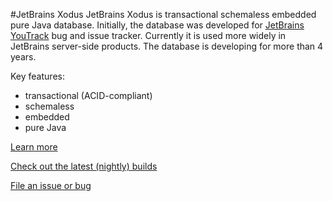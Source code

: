 #JetBrains Xodus
JetBrains Xodus is transactional schemaless embedded pure Java database. Initially, the database was developed for
[JetBrains YouTrack](http://jetbrains.com/youtrack) bug and issue tracker. Currently it is used more widely in
JetBrains server-side products. The database is developing for more than 4 years.

Key features:
- transactional (ACID-compliant)
- schemaless
- embedded
- pure Java

[Learn more](https://github.com/JetBrains/xodus/wiki)

[Check out the latest (nightly) builds](https://teamcity.jetbrains.com/viewType.html?buildTypeId=Xodus_Build)

[File an issue or bug](http://xodus.myjetbrains.com/youtrack)